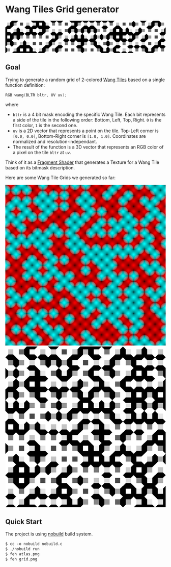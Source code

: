 # Wang Tiles Grid generator

![thumbnail](./imgs/thumbnail.png)


## Goal

Trying to generate a random grid of 2-colored [Wang Tiles](http://www.cr31.co.uk/stagecast/wang/intro.html) based on a single function definition:

```c
RGB wang(BLTR bltr, UV uv);
```

where

- `bltr` is a 4 bit mask encoding the specific Wang Tile. Each bit represents a side of the tile in the following order: Bottom, Left, Top, Right. `0` is the first color, `1` is the second one.
- `uv` is a 2D vector that represents a point on the tile. Top-Left corner is `[0.0, 0.0]`, Bottom-Right corner is `[1.0, 1.0]`. Coordinates are normalized and resolution-independant.
- The result of the function is a 3D vector that represents an RGB color of a pixel on the tile `bltr` at `uv`.

Think of it as a [Fragment Shader](https://www.khronos.org/opengl/wiki/Fragment_Shader) that generates a Texture for a Wang Tile based on its bitmask description.

Here are some Wang Tile Grids we generated so far:

![demo-00](./demo-00.png)
![demo-01](./demo-01.png)

## Quick Start

The project is using [nobuild](https://github.com/tsoding/nobuild) build system.

```console
$ cc -o nobuild nobuild.c
$ ./nobuild run
$ feh atlas.png
$ feh grid.png
```

